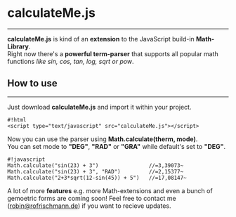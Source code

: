 # calculateMe.js #
----------------------------------- 
    
**calculateMe.js** is kind of an **extension** to the JavaScript build-in **Math-Library**.   
Right now there's a **powerful term-parser** that supports all popular math functions *like sin, cos, tan, log, sqrt or pow*.   

## **How to use**
-----------------------------------

Just download **calculateMe.js** and import it within your project.    
```
#!html
<script type="text/javascript" src="calculateMe.js"></script>

```    
    
    
Now you can use the parser using **Math.calculate(therm, mode)**.   
You can set mode to **"DEG"**, **"RAD"** or **"GRA"** while default's set to **"DEG"**.
```
#!javascript 
Math.calculate("sin(23) + 3")                //=3,39073~
Math.calculate("sin(23) + 3", "RAD")         //=2,15377~
Math.calculate("2+3*sqrt(12-sin(45)) + 5")   //=17,08147~

```  
        
A lot of more **features** e.g. more Math-extensions and even a bunch of gemoetric forms are coming soon!
Feel free to contact me ([robin@rofrischmann.de](mailto:robin@rofrischmann.de)) if you want to recieve updates.